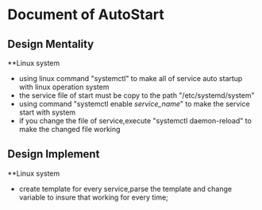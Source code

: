 # Document of AutoStart

## Design Mentality

**Linux system
* using linux command "systemctl" to make all of service auto startup with linux operation system
* the service file of start must be copy to the path "/etc/systemd/system"
* using command "systemctl enable *service_name*" to make the service start with system
* if you change the file of service,execute "systemctl daemon-reload" to make the changed file working


## Design Implement

**Linux system

* create template for every service,parse the template and change  variable to insure that working for every time;

